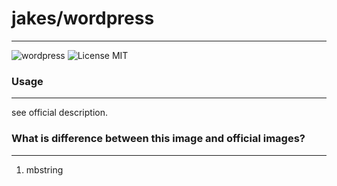 # jakes/wordpress
---
![wordpress](https://img.shields.io/badge/wordpress-4.1-brightgreen.svg) ![License MIT](https://img.shields.io/badge/license-MIT-blue.svg)

### Usage
---

see official description.

### What is difference between this image and official images?
---

1. mbstring
